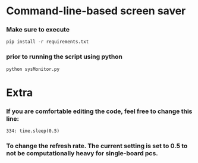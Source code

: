 # Command-line-based screen saver


### Make sure to execute
`pip install -r requirements.txt`
### prior to running the script using python
`python sysMonitor.py`


# Extra
### If you are comfortable editing the code, feel free to change this line:
`334: time.sleep(0.5)`
### To change the refresh rate. The current setting is set to 0.5 to not be computationally heavy for single-board pcs.
